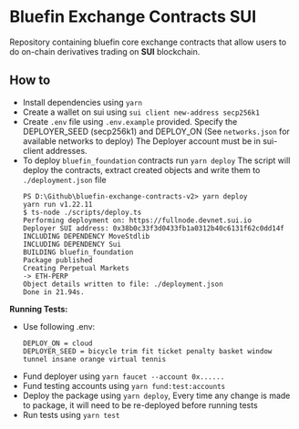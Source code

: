 # Bluefin Exchange Contracts SUI

Repository containing bluefin core exchange contracts that allow users to do on-chain derivatives trading on **SUI** blockchain.

## How to

- Install dependencies using `yarn`
- Create a wallet on sui using `sui client new-address secp256k1`
- Create `.env` file using `.env.example` provided. Specify the DEPLOYER_SEED (secp256k1) and DEPLOY_ON (See `networks.json` for available networks to deploy) The Deployer account must be in sui-client addresses.
- To deploy `bluefin_foundation` contracts run `yarn deploy`
  The script will deploy the contracts, extract created objects and write them to `./deployment.json` file
  ```
  PS D:\Github\bluefin-exchange-contracts-v2> yarn deploy
  yarn run v1.22.11
  $ ts-node ./scripts/deploy.ts
  Performing deployment on: https://fullnode.devnet.sui.io
  Deployer SUI address: 0x38b0c33f3d0433fb1a0312b40c6131f62c0dd14f
  INCLUDING DEPENDENCY MoveStdlib
  INCLUDING DEPENDENCY Sui
  BUILDING bluefin_foundation
  Package published
  Creating Perpetual Markets
  -> ETH-PERP
  Object details written to file: ./deployment.json
  Done in 21.94s.
  ```

**Running Tests:**

- Use following .env:
  ```
  DEPLOY_ON = cloud
  DEPLOYER_SEED = bicycle trim fit ticket penalty basket window tunnel insane orange virtual tennis
  ```
- Fund deployer using `yarn faucet --account 0x......`
- Fund testing accounts using `yarn fund:test:accounts`
- Deploy the package using `yarn deploy`, Every time any change is made to package, it will need to be re-deployed before running tests
- Run tests using `yarn test`
